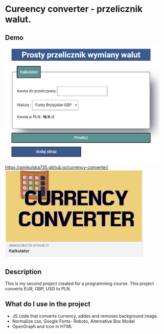 # Cureency converter - przelicznik walut.
## Demo 
![Screenshot from side](https://github.com/amikulska735/currency-converter/blob/main/images/screenshot.png)
https://amikulska735.github.io/currency-converter/
![Screenshot from debugger](https://github.com/amikulska735/currency-converter/blob/main/images/ogimageScreenshot.PNG)
## Description
This is my second project created for a programming course. This project converts EUR, GBP, USD to PLN.
## What do I use in the project
- JS code that converts currency, addes and removes background image.
- Normalize css, Google Fonts- Roboto, Alternative Box Model
- OpenGraph and icon in HTML